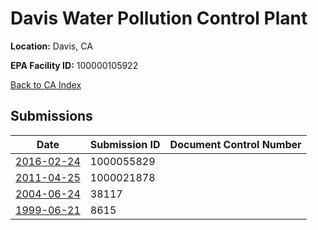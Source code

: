 # Davis Water Pollution Control Plant

**Location:** Davis, CA

**EPA Facility ID:** 100000105922

[Back to CA Index](../../index.md)

## Submissions

| Date | Submission ID | Document Control Number |
|------|--------------|-------------------------|
| [2016-02-24](submissions/1000055829.md) | 1000055829 |  |
| [2011-04-25](submissions/1000021878.md) | 1000021878 |  |
| [2004-06-24](submissions/38117.md) | 38117 |  |
| [1999-06-21](submissions/8615.md) | 8615 |  |
